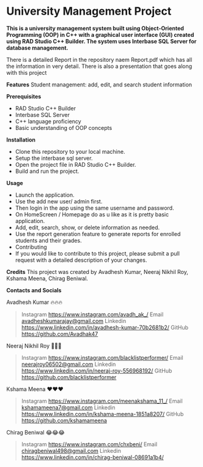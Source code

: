 
University Management Project
=======================================================================================================================

**This is a university management system built using Object-Oriented Programming (OOP) in C++ with a graphical user interface (GUI) created using RAD Studio C++ Builder. The system uses Interbase SQL Server for database management.**

There is a detailed Report in the repository naem Report.pdf which has all the information in very detail.
There is also a presentation that goes along with this project

**Features**
Student management: add, edit, and search student information

**Prerequisites**
- RAD Studio C++ Builder
- Interbase SQL Server
- C++ language proficiency
- Basic understanding of OOP concepts

**Installation**
- Clone this repository to your local machine.
- Setup the interbase sql server.
- Open the project file in RAD Studio C++ Builder.
- Build and run the project.

**Usage**
- Launch the application.
- Use the add new user/ admin first.
- Then login in the app using the same username and password.
- On HomeScreen / Homepage do as u like as it is pretty basic application.
- Add, edit, search, show, or delete information as needed.
- Use the report generation feature to generate reports for enrolled students and their grades.
- Contributing
- If you would like to contribute to this project, please submit a pull request with a detailed description of your changes.

**Credits**
This project was created by Avadhesh Kumar, Neeraj Nikhil Roy, Kshama Meena, Chirag Beniwal.

**Contacts and Socials**

Avadhesh Kumar 🔥🔥🔥
> Instagram https://www.instagram.com/avadh_ak_/
> Email avadheshkumarajay@gmail.com
> Linkedin https://www.linkedin.com/in/avadhesh-kumar-70b2681b2/
> GitHub https://github.com/Avadhak47

Neeraj Nikhil Roy 🐶🐶🐶
> Instagram https://www.instagram.com/blacklistperformer/
> Email neerajroy06502@gmail.com
> Linkedin https://www.linkedin.com/in/neeraj-roy-556968192/
> GitHub https://github.com/blacklistperformer

Kshama Meena ❤️❤️❤️
> Instagram https://www.instagram.com/meenakshama_11_/
> Email kshamameena7@gmail.com
> Linkedin https://www.linkedin.com/in/kshama-meena-1851a8207/
> GitHub https://github.com/kshamameena

Chirag Beniwal 😂😂😂
> Instagram https://www.instagram.com/chxbeni/
> Email chiragbeniwal498@gmail.com
> Linkedin  https://www.linkedin.com/in/chirag-beniwal-08691a1b4/

